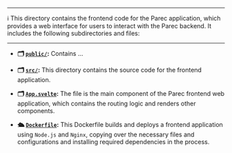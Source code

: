 ***
ℹ️ This directory contains the frontend code for the Parec application, which provides a web interface for users to interact with the Parec backend. It includes the following subdirectories and files:
***

- **🗂️ [`public/`](parec-frontend/public):** Contains ...

- **🗂️ [`src/`](parec-frontend/src):** This directory contains the source code for the frontend application.

- **🗂️ [`App.svelte`](parec-frontend/App.svelte):** The file is the main component of the Parec frontend web application, which contains the routing logic and renders other components.


- **🛳️ [`Dockerfile`](parec-frontend/Dockerfile):** This Dockerfile builds and deploys a frontend application using `Node.js` and `Nginx`, copying over the necessary files and configurations and installing required dependencies in the process.








